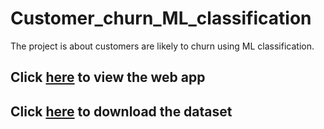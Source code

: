 # Customer_churn_ML_classification
The project is about customers are likely to churn using ML classification.

## Click [here](https://jimomajawu-customer-churn-ml-classification-churn-r0lpp7.streamlit.app/) to view the web app

## Click [here](https://drive.google.com/file/d/1BsJ4vXhtdJR1c_Xv9ItvK-EKHG37515T/view?usp=share_link) to download the dataset
